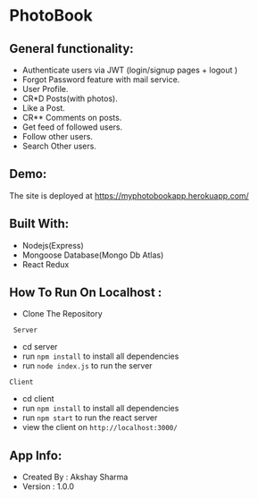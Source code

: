 # PhotoBook

## General functionality:

* Authenticate users via JWT (login/signup pages + logout )
* Forgot Password feature with mail service.
* User Profile.
* CR*D Posts(with photos).
* Like a Post.
* CR** Comments on posts.
* Get feed of followed users.
* Follow other users.
* Search Other users.

## Demo:

The site is deployed at https://myphotobookapp.herokuapp.com/

## Built With:

* Nodejs(Express)
* Mongoose Database(Mongo Db Atlas)
* React Redux 

## How To Run On Localhost :

* Clone The Repository

``` Server```
* cd server
* run ```npm install``` to install all dependencies
* run ```node index.js``` to run the server

``` Client ```
* cd client
* run ```npm install``` to install all dependencies
* run ```npm start``` to run the react server
* view the client on ```http://localhost:3000/```


## App Info:
* Created By : Akshay Sharma
* Version : 1.0.0 

